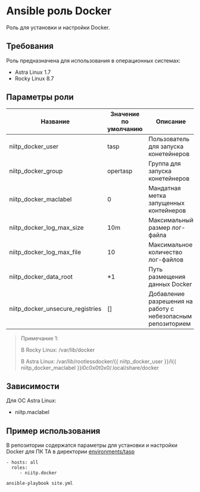 Ansible роль Docker
=========

Роль для установки и настройки Docker.

Требования
------------

Роль предназначена для использования в операционных системах:

- Astra Linux 1.7
- Rocky Linux 8.7

Параметры роли
--------------

| Название                         | Значение по умолчанию   |  Описание                               |
|----------------------------------|-------------------------|-----------------------------------------|
| niitp_docker_user                | tasp                    | Пользователь для запуска конетейнеров   |
| niitp_docker_group               | opertasp                | Группа для запуска конетейнеров         |
| niitp_docker_maclabel            | 0                       | Мандатная метка запущенных контейнеров  |
| niitp_docker_log_max_size        | 10m                     | Максимальный размер лог-файла           |
| niitp_docker_log_max_file        | 10                      | Максимальное количество лог-файлов      |
| niitp_docker_data_root           | *1                      | Путь размещения данных Docker           |
| niitp_docker_unsecure_registries | []                      | Добавление разрешения на работу с небезопасным репозиторием |

> Примечание 1:
>
> В Rocky Linux: /var/lib/docker
>
> В Astra Linux: /var/lib/rootlessdocker/{{ niitp_docker_user }}/l{{ niitp_docker_maclabel }}i0c0x0t0x0/.local/share/docker

Зависимости
------------

Для ОС Astra Linux:

- niitp.maclabel

Пример использования
----------------

В репозитории содержатся параметры для установки и настройки Docker для ПК ТА
в директории [environments/tasp](./environments/tasp)

    - hosts: all
      roles:
         - niitp.docker

```sh
ansible-playbook site.yml
```

